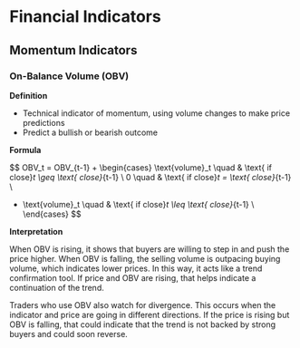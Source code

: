 # Financial Indicators

## Momentum Indicators

### On-Balance Volume (OBV)

**Definition**

- Technical indicator of momentum, using volume changes to make price predictions
- Predict a bullish or bearish outcome

**Formula**

$$
OBV_t = OBV_{t-1} +
\begin{cases}
  \text{volume}_t \quad & \text{ if close}_t \geq \text{ close}_{t-1} \\
  0 \quad & \text{ if close}_t = \text{ close}_{t-1} \\
  - \text{volume}_t \quad & \text{ if close}_t \leq \text{ close}_{t-1} \\
\end{cases}
$$

**Interpretation**

When OBV is rising, it shows that buyers are willing to step in and push the price higher. When OBV is falling, the selling volume is outpacing buying volume, which indicates lower prices. In this way, it acts like a trend confirmation tool. If price and OBV are rising, that helps indicate a continuation of the trend.

Traders who use OBV also watch for divergence. This occurs when the indicator and price are going in different directions. If the price is rising but OBV is falling, that could indicate that the trend is not backed by strong buyers and could soon reverse.
